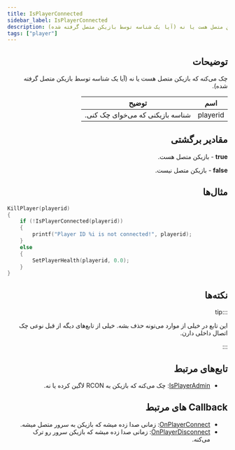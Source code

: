 ```yaml
---
title: IsPlayerConnected
sidebar_label: IsPlayerConnected
description: چک می‌کنه که بازیکن متصل هست یا نه (آیا یک شناسه توسط بازیکن متصل گرفته شده).
tags: ["player"]
---
```


<div dir="rtl" style={{ textAlign: "right" }}>

## توضیحات

چک می‌کنه که بازیکن متصل هست یا نه (آیا یک شناسه توسط بازیکن متصل گرفته شده).

| اسم      | توضیح                             |
| -------- | -------------------------------- |
| playerid | شناسه بازیکنی که می‌خوای چک کنی. |

## مقادیر برگشتی

**true** - بازیکن متصل هست.

**false** - بازیکن متصل نیست.

## مثال‌ها

</div>

```c
KillPlayer(playerid)
{
    if (!IsPlayerConnected(playerid))
    {
        printf("Player ID %i is not connected!", playerid);
    }
    else
    {
        SetPlayerHealth(playerid, 0.0);
    }
}
```

<div dir="rtl" style={{ textAlign: "right" }}>

## نکته‌ها

:::tip

این تابع در خیلی از موارد می‌تونه حذف بشه. خیلی از تابع‌های دیگه از قبل نوعی چک اتصال داخلی دارن.

:::

## تابع‌های مرتبط

- [IsPlayerAdmin](IsPlayerAdmin): چک می‌کنه که بازیکن به RCON لاگین کرده یا نه.

## Callback های مرتبط

- [OnPlayerConnect](../callbacks/OnPlayerConnect): زمانی صدا زده میشه که بازیکن به سرور متصل میشه.
- [OnPlayerDisconnect](../callbacks/OnPlayerDisconnect): زمانی صدا زده میشه که بازیکن سرور رو ترک می‌کنه.

</div>